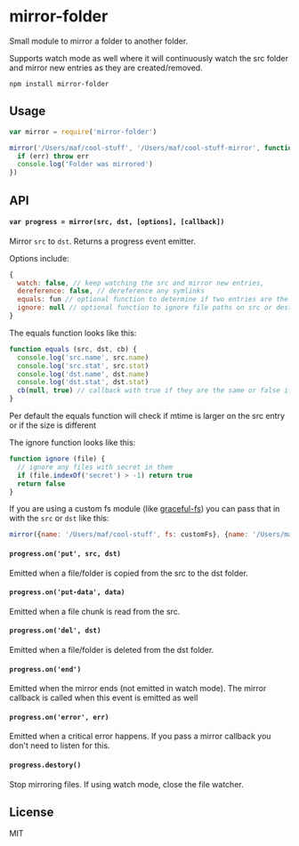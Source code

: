 # mirror-folder

Small module to mirror a folder to another folder.

Supports watch mode as well where it will continuously watch the src folder and mirror new entries as they are created/removed.

```
npm install mirror-folder
```

## Usage

``` js
var mirror = require('mirror-folder')

mirror('/Users/maf/cool-stuff', '/Users/maf/cool-stuff-mirror', function (err) {
  if (err) throw err
  console.log('Folder was mirrored')
})
```

## API

#### `var progress = mirror(src, dst, [options], [callback])`

Mirror `src` to `dst`. Returns a progress event emitter.

Options include:

``` js
{
  watch: false, // keep watching the src and mirror new entries,
  dereference: false, // dereference any symlinks
  equals: fun // optional function to determine if two entries are the same, see below
  ignore: null // optional function to ignore file paths on src or dest
}
```

The equals function looks like this:

``` js
function equals (src, dst, cb) {
  console.log('src.name', src.name)
  console.log('src.stat', src.stat)
  console.log('dst.name', dst.name)
  console.log('dst.stat', dst.stat)
  cb(null, true) // callback with true if they are the same or false if not
}
```

Per default the equals function will check if mtime is larger on the src entry or if the size is different

The ignore function looks like this:

``` js
function ignore (file) {
  // ignore any files with secret in them
  if (file.indexOf('secret') > -1) return true
  return false
}
```

If you are using a custom fs module (like [graceful-fs](https://github.com/isaacs/node-graceful-fs)) you can pass that in
with the `src` or `dst` like this:

``` js
mirror({name: '/Users/maf/cool-stuff', fs: customFs}, {name: '/Users/maf/cool-stuff-mirror', fs: anotherFs})
```

#### `progress.on('put', src, dst)`

Emitted when a file/folder is copied from the src to the dst folder.

#### `progress.on('put-data', data)`

Emitted when a file chunk is read from the src.

#### `progress.on('del', dst)`

Emitted when a file/folder is deleted from the dst folder.

#### `progress.on('end')`

Emitted when the mirror ends (not emitted in watch mode). The mirror callback is called when this event is emitted as well

#### `progress.on('error', err)`

Emitted when a critical error happens. If you pass a mirror callback you don't need to listen for this.

#### `progress.destory()`

Stop mirroring files. If using watch mode, close the file watcher.

## License

MIT
